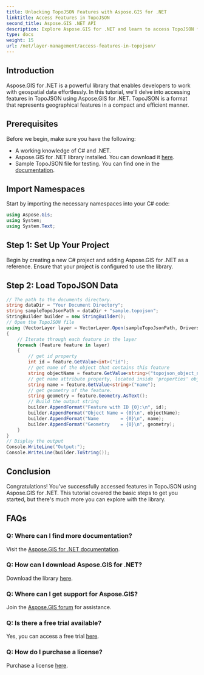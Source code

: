 ```yaml
---
title: Unlocking TopoJSON Features with Aspose.GIS for .NET
linktitle: Access Features in TopoJSON
second_title: Aspose.GIS .NET API
description: Explore Aspose.GIS for .NET and learn to access TopoJSON features step-by-step. Dive into documentation, and unleash geospatial capabilities effortlessly.
type: docs
weight: 15
url: /net/layer-management/access-features-in-topojson/
---
```

## Introduction
Aspose.GIS for .NET is a powerful library that enables developers to work with geospatial data effortlessly. In this tutorial, we'll delve into accessing features in TopoJSON using Aspose.GIS for .NET. TopoJSON is a format that represents geographical features in a compact and efficient manner.
## Prerequisites
Before we begin, make sure you have the following:
- A working knowledge of C# and .NET.
- Aspose.GIS for .NET library installed. You can download it [here](https://releases.aspose.com/gis/net/).
- Sample TopoJSON file for testing. You can find one in the [documentation](https://reference.aspose.com/gis/net/).
## Import Namespaces
Start by importing the necessary namespaces into your C# code:
```csharp
using Aspose.Gis;
using System;
using System.Text;
```
## Step 1: Set Up Your Project
Begin by creating a new C# project and adding Aspose.GIS for .NET as a reference. Ensure that your project is configured to use the library.
## Step 2: Load TopoJSON Data
```csharp
// The path to the documents directory.
string dataDir = "Your Document Directory";
string sampleTopoJsonPath = dataDir + "sample.topojson";
StringBuilder builder = new StringBuilder();
// Open the TopoJSON file
using (VectorLayer layer = VectorLayer.Open(sampleTopoJsonPath, Drivers.TopoJson))
{
    // Iterate through each feature in the layer
    foreach (Feature feature in layer)
    {
        // get id property
        int id = feature.GetValue<int>("id");
        // get name of the object that contains this feature
        string objectName = feature.GetValue<string>("topojson_object_name");
        // get name attribute property, located inside 'properties' object
        string name = feature.GetValue<string>("name");
        // get geometry of the feature.
        string geometry = feature.Geometry.AsText();
        // Build the output string
        builder.AppendFormat("Feature with ID {0}:\n", id);
        builder.AppendFormat("Object Name = {0}\n", objectName);
        builder.AppendFormat("Name        = {0}\n", name);
        builder.AppendFormat("Geometry    = {0}\n", geometry);
    }
}
// Display the output
Console.WriteLine("Output:");
Console.WriteLine(builder.ToString());
```
## Conclusion
Congratulations! You've successfully accessed features in TopoJSON using Aspose.GIS for .NET. This tutorial covered the basic steps to get you started, but there's much more you can explore with the library.
## FAQs
### Q: Where can I find more documentation?
Visit the [Aspose.GIS for .NET documentation](https://reference.aspose.com/gis/net/).
### Q: How can I download Aspose.GIS for .NET?
Download the library [here](https://releases.aspose.com/gis/net/).
### Q: Where can I get support for Aspose.GIS?
Join the [Aspose.GIS forum](https://forum.aspose.com/c/gis/33) for assistance.
### Q: Is there a free trial available?
Yes, you can access a free trial [here](https://releases.aspose.com/).
### Q: How do I purchase a license?
Purchase a license [here](https://purchase.aspose.com/buy).
